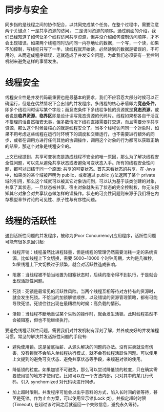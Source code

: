 # 同步与安全

同步指的是线程之间的协作配合，以共同完成某个任务。在整个过程中，需要注意两个关键点：一是共享资源的访问， 二是访问资源的顺序。通过前面的介绍，我们已经知道了如何让多个线程访问共享资源，但并没介绍如何控制访问顺序，才不会出现错误。如果两个线程同时访问同一内存地址的数据，一个写，一个读，如果不加控制，写线程只写了一半，读线程就开始读，必然读到的数据是错误的，不可用的，从而造成程序错误，这就造成了并发安全问题，为此我们必须要有一套控制机制来避免这样的事情发生。

# 线程安全

线程安全性是并发代码最重要也是最基本的要求，我们不应容忍大部分时候可以正确运行，但是在偶然情况下会出错的并发程序。多线程的核心矛盾即为**竞态条件**，即多个线程同时读写某个字段；而竞态条件下多线程争抢的资源就是**竞态资源**，或者说是**临界资源**。**临界区**即是设计读写竞态资源的代码片。线程如果都各自干活互不搭理的话自然相安无事，但多数情况下线程直接需要打交道，而且需要分享共享资源，那么这个时候最核心的就是线程安全了。当多个线程访问同一个对象时，如果不用考虑这些线程在运行时环境下的调度和交替运行，也不需要进行额外的同步，或者在调用方进行任何其他的协调操作，调用这个对象的行为都可以获取正确的结果，那这个对象是线程安全的。

上文已经提到，共享可变状态是造成线程不安全的唯一原因，那么为了解决线程安全性问题，可以先从避免共享状态或者避免可变状态入手。所有的线程安全性问题，都可以归结于同一个原因: 共享的可变状态。首先来看状态的共享，在 Java 中，如果类的某个域被声明为 public，或者通过 public 方法返回了某个 private 域的引用，那么这个域就可以被其它对象访问到，可以认为基于该类创建的对象，共享了其状态。一旦状态被共享，宿主对象就失去了状态的完全控制权，你无法预知其它对象会对共享状态做怎样的误操作。状态的可变性问题则来源于我们将在内存模型章节讨论的可见性、原子性与有序性问题。

# 线程的活跃性

遇到活跃性问题的并发程序，被称为(Poor Concurrency)应用程序，活跃性问题可能有很多原因引起:

- 线程开销：线程虽然比进程轻量，但是线程的管理仍然需要消耗一定的系统资源。比如线程上下文切换，需要 5000~10000 个时钟周期，大约是几微秒，如果线程上下文切换过于频繁，就会对活跃性造成影响。

- 阻塞：当线程被不恰当地置为阻塞状态时，后续的指令得不到执行，于是就会出现活跃性问题。

- 死锁：死锁是最常见的活跃性风险。当两个线程互相等待对方持有的资源时，就会发生死锁。不恰当的加锁解锁顺序，以及错误的资源管理策略，都有可能导致死锁。死锁往往出现在最糟糕的时候：高负载的情形。

- 活锁：当线程不断地重试某个失败的操作时，就会发生活锁。此时线程虽然不会被阻塞，但也不能继续执行。

要避免线程活跃性问题，需要我们对并发机制有深刻了解，并养成良好的并发编程习惯。常见的解决并发活跃性问题的手段有:

- 避免使用锁。这是釜底抽薪、从源头解决的问题的办法。没有买卖就没有伤害，没有锁就不会陷入单线程执行模式，就不会有线程活跃性问题。可以使用上文提到的避免可变状态、避免共享状态等手段，来规避对锁的使用。

- 降低锁的粒度。如果加锁不可避免，那么可以尝试降低锁的粒度，只在确实需要使用锁的地方才使用它。比如可以在一个方法内部，只对其中的某几行代码，引入 synchornized 对代码块进行同步。

- 加上超时限制。并发程序可能会以出乎意料的方式，陷入长时间的锁等待，甚至是死锁。作为止血方案，可以使用显示锁(Lock 类)，并指定超时时限(Timeout), 在超过该时间之后就返回一个失败信息，避免永久等待。
